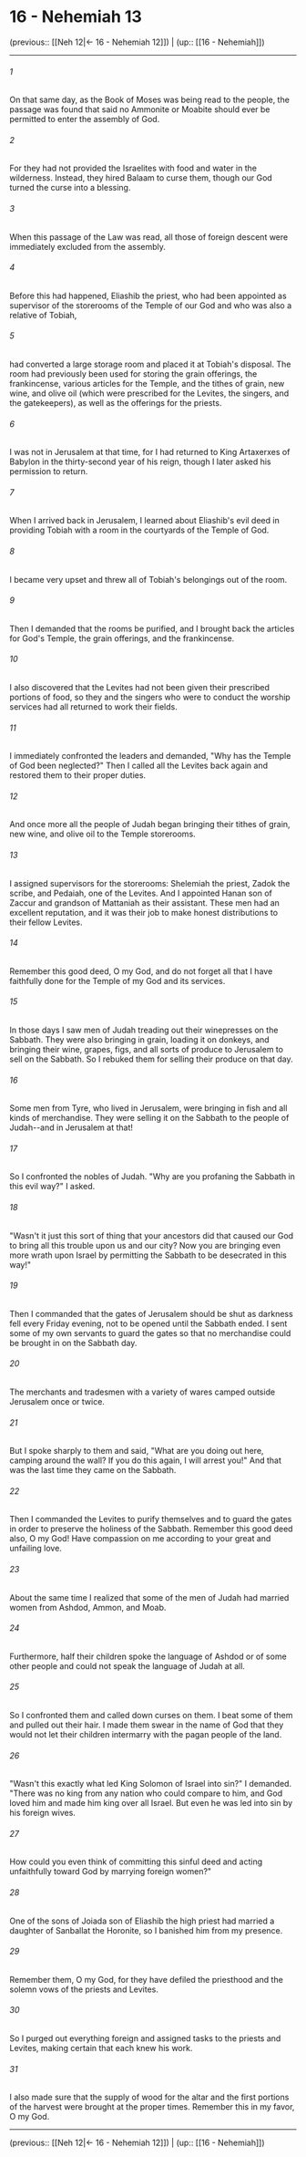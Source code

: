# 16 - Nehemiah 13

(previous:: [[Neh 12|← 16 - Nehemiah 12]]) | (up:: [[16 - Nehemiah]])

***


###### 1 
On that same day, as the Book of Moses was being read to the people, the passage was found that said no Ammonite or Moabite should ever be permitted to enter the assembly of God. 

###### 2 
For they had not provided the Israelites with food and water in the wilderness. Instead, they hired Balaam to curse them, though our God turned the curse into a blessing. 

###### 3 
When this passage of the Law was read, all those of foreign descent were immediately excluded from the assembly. 

###### 4 
Before this had happened, Eliashib the priest, who had been appointed as supervisor of the storerooms of the Temple of our God and who was also a relative of Tobiah, 

###### 5 
had converted a large storage room and placed it at Tobiah's disposal. The room had previously been used for storing the grain offerings, the frankincense, various articles for the Temple, and the tithes of grain, new wine, and olive oil (which were prescribed for the Levites, the singers, and the gatekeepers), as well as the offerings for the priests. 

###### 6 
I was not in Jerusalem at that time, for I had returned to King Artaxerxes of Babylon in the thirty-second year of his reign, though I later asked his permission to return. 

###### 7 
When I arrived back in Jerusalem, I learned about Eliashib's evil deed in providing Tobiah with a room in the courtyards of the Temple of God. 

###### 8 
I became very upset and threw all of Tobiah's belongings out of the room. 

###### 9 
Then I demanded that the rooms be purified, and I brought back the articles for God's Temple, the grain offerings, and the frankincense. 

###### 10 
I also discovered that the Levites had not been given their prescribed portions of food, so they and the singers who were to conduct the worship services had all returned to work their fields. 

###### 11 
I immediately confronted the leaders and demanded, "Why has the Temple of God been neglected?" Then I called all the Levites back again and restored them to their proper duties. 

###### 12 
And once more all the people of Judah began bringing their tithes of grain, new wine, and olive oil to the Temple storerooms. 

###### 13 
I assigned supervisors for the storerooms: Shelemiah the priest, Zadok the scribe, and Pedaiah, one of the Levites. And I appointed Hanan son of Zaccur and grandson of Mattaniah as their assistant. These men had an excellent reputation, and it was their job to make honest distributions to their fellow Levites. 

###### 14 
Remember this good deed, O my God, and do not forget all that I have faithfully done for the Temple of my God and its services. 

###### 15 
In those days I saw men of Judah treading out their winepresses on the Sabbath. They were also bringing in grain, loading it on donkeys, and bringing their wine, grapes, figs, and all sorts of produce to Jerusalem to sell on the Sabbath. So I rebuked them for selling their produce on that day. 

###### 16 
Some men from Tyre, who lived in Jerusalem, were bringing in fish and all kinds of merchandise. They were selling it on the Sabbath to the people of Judah--and in Jerusalem at that! 

###### 17 
So I confronted the nobles of Judah. "Why are you profaning the Sabbath in this evil way?" I asked. 

###### 18 
"Wasn't it just this sort of thing that your ancestors did that caused our God to bring all this trouble upon us and our city? Now you are bringing even more wrath upon Israel by permitting the Sabbath to be desecrated in this way!" 

###### 19 
Then I commanded that the gates of Jerusalem should be shut as darkness fell every Friday evening, not to be opened until the Sabbath ended. I sent some of my own servants to guard the gates so that no merchandise could be brought in on the Sabbath day. 

###### 20 
The merchants and tradesmen with a variety of wares camped outside Jerusalem once or twice. 

###### 21 
But I spoke sharply to them and said, "What are you doing out here, camping around the wall? If you do this again, I will arrest you!" And that was the last time they came on the Sabbath. 

###### 22 
Then I commanded the Levites to purify themselves and to guard the gates in order to preserve the holiness of the Sabbath. Remember this good deed also, O my God! Have compassion on me according to your great and unfailing love. 

###### 23 
About the same time I realized that some of the men of Judah had married women from Ashdod, Ammon, and Moab. 

###### 24 
Furthermore, half their children spoke the language of Ashdod or of some other people and could not speak the language of Judah at all. 

###### 25 
So I confronted them and called down curses on them. I beat some of them and pulled out their hair. I made them swear in the name of God that they would not let their children intermarry with the pagan people of the land. 

###### 26 
"Wasn't this exactly what led King Solomon of Israel into sin?" I demanded. "There was no king from any nation who could compare to him, and God loved him and made him king over all Israel. But even he was led into sin by his foreign wives. 

###### 27 
How could you even think of committing this sinful deed and acting unfaithfully toward God by marrying foreign women?" 

###### 28 
One of the sons of Joiada son of Eliashib the high priest had married a daughter of Sanballat the Horonite, so I banished him from my presence. 

###### 29 
Remember them, O my God, for they have defiled the priesthood and the solemn vows of the priests and Levites. 

###### 30 
So I purged out everything foreign and assigned tasks to the priests and Levites, making certain that each knew his work. 

###### 31 
I also made sure that the supply of wood for the altar and the first portions of the harvest were brought at the proper times. Remember this in my favor, O my God.

***

(previous:: [[Neh 12|← 16 - Nehemiah 12]]) | (up:: [[16 - Nehemiah]])
